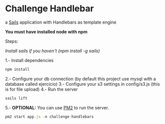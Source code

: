 # Challenge Handlebar

a [Sails](http://sailsjs.org) application with Handlebars as template engine

**You must have installed node with npm**

Steps:

_Install sails if you haven't (npm install -g sails)_

1.- Install dependencies
```javascript
npm install
```
2.- Configure your db connection (by default this project use mysql with a database called ejercicio)
3.- Configure your s3 settings in config/s3.js (this is for file upload)
4.- Run the server
```javascript
sails lift
```
5.- **OPTIONAL:** You can use [PM2](https://github.com/Unitech/pm2) to run the server.
```javascript
pm2 start app.js -n challenge-handlebars
```

